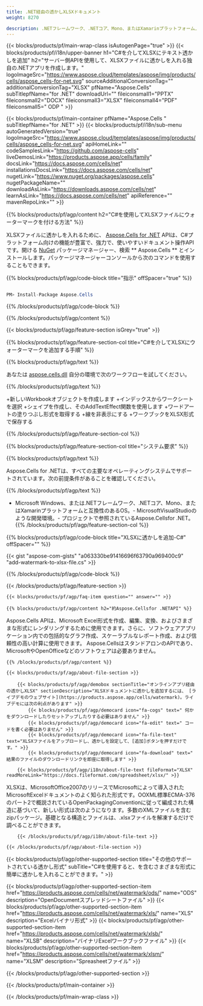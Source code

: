 ```yaml
---
title: .NET経由の透かしXLSXドキュメント 
weight: 8270

description: .NETフレームワーク、.NETコア、Mono、またはXamarinプラットフォーム上のXLSXファイルに透かしを追加または削除するためのC#ソースコード。
---
```

{{< blocks/products/pf/main-wrap-class isAutogenPage="true" >}}
{{< blocks/products/pf/i18n/upper-banner h1="C#を介してXLSXにテキスト透かしを追加" h2="サーバー側APIを使用して、XLSXファイルに透かしを入れる独自の.NETアプリを作成します。" logoImageSrc="https://www.aspose.cloud/templates/aspose/img/products/cells/aspose_cells-for-net.svg" sourceAdditionalConversionTag="" additionalConversionTag="XLSX" pfName="Aspose.Cells" subTitlepfName="for .NET" downloadUrl="" fileiconsmall1="PPTX" fileiconsmall2="DOCX" fileiconsmall3="XLSX" fileiconsmall4="PDF" fileiconsmall5=" ODP " >}}

{{< blocks/products/pf/main-container pfName="Aspose.Cells " subTitlepfName="for .NET" >}}
{{< blocks/products/pf/i18n/sub-menu autoGeneratedVersion="true" logoImageSrc="https://www.aspose.cloud/templates/aspose/img/products/cells/aspose_cells-for-net.svg" apiHomeLink="" codeSamplesLink="https://github.com/aspose-cells" liveDemosLink="https://products.aspose.app/cells/family" docsLink="https://docs.aspose.com/cells/net" installationsDocsLink="https://docs.aspose.com/cells/net" nugetLink="https://www.nuget.org/packages/aspose.cells" nugetPackageName="" downloadAsLink="https://downloads.aspose.com/cells/net" learnAsLink="https://docs.aspose.com/cells/net" apiReference="" mavenRepoLink="" >}}

{{% blocks/products/pf/agp/content h2="C#を使用してXLSXファイルにウォーターマークを付ける方法" %}}

 XLSXファイルに透かしを入れるために、
 [Aspose.Cells for .NET](https://products.aspose.com/cells/net) 
 APIは、C#プラットフォーム向けの機能が豊富で、強力で、使いやすいドキュメント操作APIです。開ける
 [NuGet](https://www.nuget.org/packages/aspose.cells) 
 パッケージマネージャー、検索
 ** Aspose.Cells ** 
 とインストールします。パッケージマネージャーコンソールから次のコマンドを使用することもできます。

{{% blocks/products/pf/agp/code-block title="指示" offSpacer="true" %}}

```cs

PM> Install-Package Aspose.Cells


```

{{% /blocks/products/pf/agp/code-block %}}

{{% /blocks/products/pf/agp/content %}}

{{< blocks/products/pf/agp/feature-section isGrey="true" >}}

{{% blocks/products/pf/agp/feature-section-col title="C#を介してXLSXにウォーターマークを追加する手順" %}}

{{% blocks/products/pf/agp/text %}}

 あなたは
 [aspose.cells.dll](https://downloads.aspose.com/cells/net) 
 自分の環境で次のワークフローを試してください。

{{% /blocks/products/pf/agp/text %}}

+新しいWorkbookオブジェクトを作成します
+インデックスからワークシートを選択
+シェイプを作成し、そのAddTextEffect関数を使用します
+ワードアートの塗りつぶし形式を取得する
+線を非表示にする
+ワークブックをXLSX形式で保存する

{{% /blocks/products/pf/agp/feature-section-col %}}

{{% blocks/products/pf/agp/feature-section-col title="システム要求" %}}

{{% blocks/products/pf/agp/text %}}

 Aspose.Cells for .NETは、すべての主要なオペレーティングシステムでサポートされています。次の前提条件があることを確認してください。

{{% /blocks/products/pf/agp/text %}}

- Microsoft Windows、または.NETフレームワーク、.NETコア、Mono、またはXamarinプラットフォームと互換性のあるOS。- MicrosoftVisualStudioのような開発環境。- プロジェクトで参照されているAspose.Cellsfor .NET。
{{% /blocks/products/pf/agp/feature-section-col %}}

{{% blocks/products/pf/agp/code-block title="XLSXに透かしを追加-C#" offSpacer="" %}}

{{< gist "aspose-com-gists" "a063330be91416696f63790a969400c9" "add-watermark-to-xlsx-file.cs" >}}

{{% /blocks/products/pf/agp/code-block %}}

{{< /blocks/products/pf/agp/feature-section >}}

    {{< blocks/products/pf/agp/faq-item question="" answer="" >}}
 

<!-- aboutfile Starts -->

    {{% blocks/products/pf/agp/content h2="約Aspose.Cellsfor .NETAPI" %}}

 Aspose.Cells APIは、Microsoft Excel形式を作成、編集、変換、およびさまざまな形式にレンダリングするために使用できます。さらに、ソフトウェアアプリケーション内での包括的なグラフ作成、スケーラブルなレポート作成、および信頼性の高い計算に使用できます。 Aspose.CellsはスタンドアロンのAPIであり、MicrosoftやOpenOfficeなどのソフトウェアは必要ありません。  



    {{% /blocks/products/pf/agp/content %}}

    {{< blocks/products/pf/agp/about-file-section >}}

        {{< blocks/products/pf/agp/demobox sectionTitle="オンラインアプリ経由の透かしXLSX" sectionDescription="XLSXドキュメントに透かしを追加するには、 [ライブデモのウェブサイト](https://products.aspose.app/cells/watermark)。ライブデモには次の利点があります" >}}
            {{< blocks/products/pf/agp/democard icon="fa-cogs" text=" 何かをダウンロードしたりセットアップしたりする必要はありません" >}}
            {{< blocks/products/pf/agp/democard icon="fa-edit" text=" コードを書く必要はありません" >}}
            {{< blocks/products/pf/agp/democard icon="fa-file-text" text="XLSXファイルをアップロードし、透かしを設定して、[追加]ボタンを押すだけです。" >}}
            {{< blocks/products/pf/agp/democard icon="fa-download" text=" 結果のファイルのダウンロードリンクを即座に取得します" >}}

        {{< blocks/products/pf/agp/i18n/about-file-text fileFormat="XLSX" readMoreLink="https://docs.fileformat.com/spreadsheet/xlsx/" >}}
XLSXは、MicrosoftOffice2007のリリースでMicrosoftによって導入されたMicrosoftExcelドキュメントのよく知られた形式です。OOXML標準ECMA-376のパート2で概説されているOpenPackagingConventionに従って編成された構造に基づいて、新しい形式は次のようになります。多数のXMLファイルを含むzipパッケージ。基礎となる構造とファイルは、.xlsxファイルを解凍するだけで調べることができます。

        {{< /blocks/products/pf/agp/i18n/about-file-text >}}

    {{< /blocks/products/pf/agp/about-file-section >}}

<!-- aboutfile Ends -->

{{< blocks/products/pf/agp/other-supported-section title="その他のサポートされている透かし形式" subTitle="C#を使用すると、を含むさまざまな形式に簡単に透かしを入れることができます。" >}}

{{< blocks/products/pf/agp/other-supported-section-item href="https://products.aspose.com/cells/net/watermark/ods/" name="ODS" description="OpenDocumentスプレッドシートファイル" >}}
{{< blocks/products/pf/agp/other-supported-section-item href="https://products.aspose.com/cells/net/watermark/xls/" name="XLS" description="Excelバイナリ形式" >}}
{{< blocks/products/pf/agp/other-supported-section-item href="https://products.aspose.com/cells/net/watermark/xlsb/" name="XLSB" description="バイナリExcelワークブックファイル" >}}
{{< blocks/products/pf/agp/other-supported-section-item href="https://products.aspose.com/cells/net/watermark/xlsm/" name="XLSM" description="Spreasheetファイル" >}}

{{< /blocks/products/pf/agp/other-supported-section >}}

{{< /blocks/products/pf/main-container >}}
    
{{< /blocks/products/pf/main-wrap-class >}}
